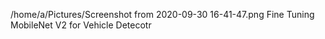 /home/a/Pictures/Screenshot from 2020-09-30 16-41-47.png
Fine Tuning MobileNet V2 for Vehicle Detecotr
